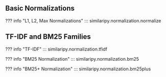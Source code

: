 ## Basic Normalizations

??? info "L1, L2, Max Normalizations"
    ::: similaripy.normalization.normalize

## TF-IDF and BM25 Families

??? info "TF-IDF"
    ::: similaripy.normalization.tfidf

??? info "BM25 Normalization"
    ::: similaripy.normalization.bm25

??? info "BM25+ Normalization"
    ::: similaripy.normalization.bm25plus